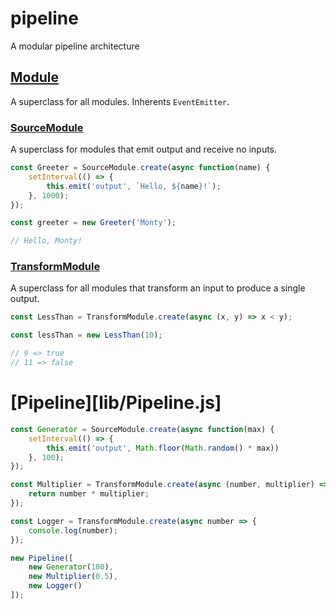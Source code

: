 # pipeline

A modular pipeline architecture

## [Module](lib/Module.js)

A superclass for all modules. Inherents `EventEmitter`.

### [SourceModule](lib/SourceModule.js)

A superclass for modules that emit output and receive no inputs.

``` javascript
const Greeter = SourceModule.create(async function(name) {
	setInterval(() => {
		this.emit('output', `Hello, ${name}!`);
	}, 1000);
});

const greeter = new Greeter('Monty');

// Hello, Monty!
```

### [TransformModule](lib/TransformModule.js)

A superclass for all modules that transform an input to produce a single output.

``` javascript
const LessThan = TransformModule.create(async (x, y) => x < y);

const lessThan = new LessThan(10);

// 9 => true
// 11 => false
```

# [Pipeline][lib/Pipeline.js]

``` javascript
const Generator = SourceModule.create(async function(max) {
	setInterval(() => {
		this.emit('output', Math.floor(Math.random() * max))
	}, 100);
});

const Multiplier = TransformModule.create(async (number, multiplier) => {
	return number * multiplier;
});

const Logger = TransformModule.create(async number => {
	console.log(number);
});

new Pipeline([
	new Generator(100),
	new Multiplier(0.5),
	new Logger()
]);
```
